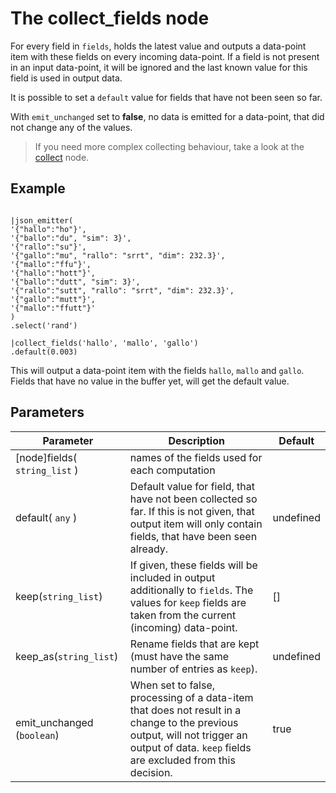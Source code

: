 The collect_fields node
==============

For every field in `fields`, holds the latest value and outputs a  data-point item with these fields on every incoming data-point.
If a field is not present in an input data-point, it will be ignored and the last known value for this field is used in output data.

It is possible to set a `default` value for fields that have not been seen so far.

With `emit_unchanged` set to **false**, no data is emitted for a data-point, that did not change any of the values.



> If you need more complex collecting behaviour, take a look at the [collect](./collect.md) node.

Example
-------

```dfs

|json_emitter(
'{"hallo":"ho"}',
'{"ballo":"du", "sim": 3}',
'{"rallo":"su"}',
'{"gallo":"mu", "rallo": "srrt", "dim": 232.3}',
'{"mallo":"ffu"}',
'{"hallo":"hott"}',
'{"ballo":"dutt", "sim": 3}',
'{"rallo":"sutt", "rallo": "srrt", "dim": 232.3}',
'{"gallo":"mutt"}',
'{"mallo":"ffutt"}'
)
.select('rand')

|collect_fields('hallo', 'mallo', 'gallo')
.default(0.003)

```

This will output a data-point item with the fields `hallo`, `mallo` and `gallo`. Fields that have no value in the buffer yet,
will get the default value.


Parameters
----------

| Parameter                     | Description                                                                                                                                                                              | Default   |
|-------------------------------|------------------------------------------------------------------------------------------------------------------------------------------------------------------------------------------|-----------|
| [node]fields( `string_list` ) | names of the fields used for each computation                                                                                                                                            |           |
| default( `any` )              | Default value for field, that have not been collected so far. If this is not given, that output item will only contain fields, that have been seen already.                              | undefined | 
| keep(`string_list`)           | If given, these fields will be included in output additionally to `fields`. The values for `keep` fields are taken from the current (incoming) data-point.                               | []        |
| keep_as(`string_list`)        | Rename fields that are kept (must have the same number of entries as `keep`).                                                                                                            | undefined |
| emit_unchanged (`boolean`)    | When set to false, processing of a data-item that does not result in a change to the previous output, will not trigger an output of data. `keep` fields are excluded from this decision. | true      |
